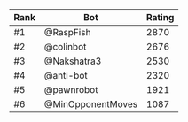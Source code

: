 Rank|Bot|Rating
---|---|---
#1|@RaspFish|2870
#2|@colinbot|2676
#3|@Nakshatra3|2530
#4|@anti-bot|2320
#5|@pawnrobot|1921
#6|@MinOpponentMoves|1087
